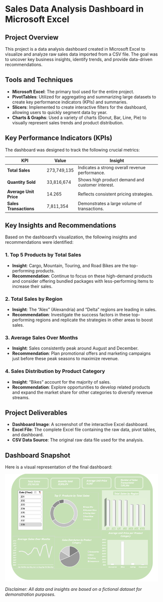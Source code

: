 # Sales Data Analysis Dashboard in Microsoft Excel

## Project Overview

This project is a data analysis dashboard created in Microsoft Excel to visualize and analyze raw sales data imported from a CSV file. The goal was to uncover key business insights, identify trends, and provide data-driven recommendations.

## Tools and Techniques

- **Microsoft Excel**: The primary tool used for the entire project.
- **PivotTables**: Utilized for aggregating and summarizing large datasets to create key performance indicators (KPIs) and summaries.
- **Slicers**: Implemented to create interactive filters for the dashboard, allowing users to quickly segment data by year.
- **Charts & Graphs**: Used a variety of charts (Donut, Bar, Line, Pie) to visually represent sales trends and product distribution.

## Key Performance Indicators (KPIs)

The dashboard was designed to track the following crucial metrics:

| KPI                  | Value        | Insight                                                               |
| -------------------- | ------------ | --------------------------------------------------------------------- |
| **Total Sales** | 273,749,135  | Indicates a strong overall revenue performance.                      |
| **Quantity Sold** | 33,816,674   | Shows high product demand and customer interest.                       |
| **Average Unit Price** | 14.265       | Reflects consistent pricing strategies.                               |
| **Sales Transactions** | 7,811,354    | Demonstrates a large volume of transactions.                           |

## Key Insights and Recommendations

Based on the dashboard’s visualization, the following insights and recommendations were identified:

### 1. Top 5 Products by Total Sales
- **Insight**: Cargo, Mountain, Touring, and Road Bikes are the top-performing products.
- **Recommendation**: Continue to focus on these high-demand products and consider offering bundled packages with less-performing items to increase their sales.

### 2. Total Sales by Region
- **Insight**: The “Alex” (Alexandria) and “Delta” regions are leading in sales.
- **Recommendation**: Investigate the success factors in these top-performing regions and replicate the strategies in other areas to boost sales.

### 3. Average Sales Over Months
- **Insight**: Sales consistently peak around August and December.
- **Recommendation**: Plan promotional offers and marketing campaigns just before these peak seasons to maximize revenue.

### 4. Sales Distribution by Product Category
- **Insight**: “Bikes” account for the majority of sales.
- **Recommendation**: Explore opportunities to develop related products and expand the market share for other categories to diversify revenue streams.

## Project Deliverables

- **Dashboard Image**: A screenshot of the interactive Excel dashboard.
- **Excel File**: The complete Excel file containing the raw data, pivot tables, and dashboard.
- **CSV Data Source**: The original raw data file used for the analysis.

## Dashboard Snapshot

Here is a visual representation of the final dashboard:

![Sales Dashboard](https://github.com/Esraa-MOhamed7/Sales-Data-Analysis-Excel/blob/main/dashboard.png)

*Disclaimer: All data and insights are based on a fictional dataset for demonstration purposes.*



